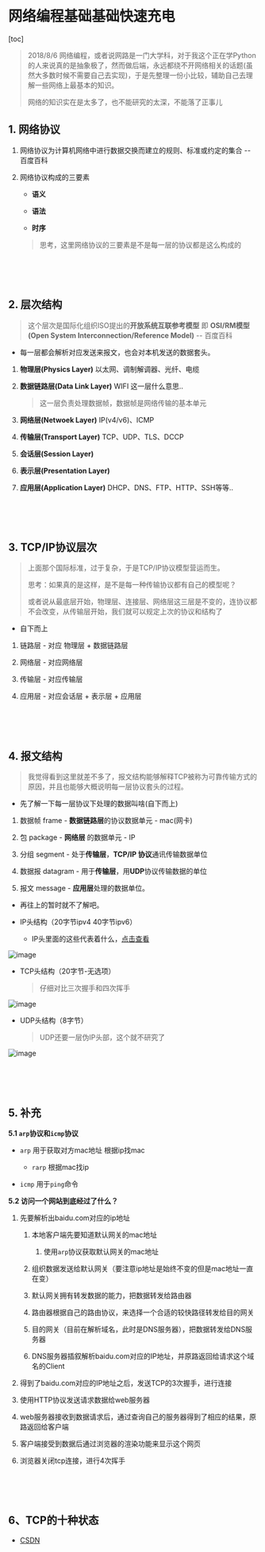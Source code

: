 # 网络编程基础基础快速充电

[toc]

> 2018/8/6 网络编程，或者说网路是一门大学科，对于我这个正在学Python的人来说真的是抽象极了，然而做后端，永远都绕不开网络相关的话题(虽然大多数时候不需要自己去实现)，于是先整理一份小比较，辅助自己去理解一些网络上最基本的知识。
>
> 网络的知识实在是太多了，也不能研究的太深，不能落了正事儿

## 1. 网络协议

1. 网络协议为计算机网络中进行数据交换而建立的规则、标准或约定的集合 -- 百度百科

2. 网络协议构成的三要素

    - **语义**

    - **语法**

    - **时序**

    > 思考，这里网络协议的三要素是不是每一层的协议都是这么构成的

<br>
<br>
<br>

## 2. 层次结构

> 这个层次是国际化组织ISO提出的**开放系统互联参考模型** 即 **OSI/RM模型(Open System Interconnection/Reference Model)** -- 百度百科

- 每一层都会解析对应发送来报文，也会对本机发送的数据套头。

1. **物理层(Physics Layer)** 以太网、调制解调器、光纤、电缆

2. **数据链路层(Data Link Layer)** WIFI 这一层什么意思..

    > 这一层负责处理数据帧，数据帧是网络传输的基本单元

3. **网络层(Netwoek Layer)** IP(v4/v6)、ICMP

4. **传输层(Transport Layer)** TCP、UDP、TLS、DCCP

5. **会话层(Session Layer)**

6. **表示层(Presentation Layer)**

7. **应用层(Application Layer)** DHCP、DNS、FTP、HTTP、SSH等等..

<br>
<br>
<br>

## 3. TCP/IP协议层次

> 上面那个国际标准，过于复杂，于是TCP/IP协议模型营运而生。
>
> 思考：如果真的是这样，是不是每一种传输协议都有自己的模型呢？
>
> 或者说从最底层开始，物理层、连接层、网络层这三层是不变的，连协议都不会改变，从传输层开始，我们就可以规定上次的协议和结构了

- 自下而上

1. 链路层 - 对应 物理层 + 数据链路层

2. 网络层 - 对应网络层

3. 传输层 - 对应传输层

4. 应用层 - 对应会话层 + 表示层 + 应用层

<br>
<br>
<br>

## 4. 报文结构

> 我觉得看到这里就差不多了，报文结构能够解释TCP被称为可靠传输方式的原因，并且也能够大概说明每一层协议套头的过程。

- 先了解一下每一层协议下处理的数据叫啥(自下而上)

1. 数据帧 frame - **数据链路层**的协议数据单元 - mac(网卡)

2. 包 package - **网络层** 的数据单元 - IP

3. 分组 segment - 处于**传输层**，**TCP/IP 协议**通讯传输数据单位

4. 数据报 datagram - 用于**传输层**，用**UDP**协议传输数据的单位

5. 报文 message - **应用层**处理的数据单位。

- 再往上的暂时就不了解吧。

- IP头结构（20字节ipv4 40字节ipv6）

    - IP头里面的这些代表着什么，[点击查看](http://wikipedia.org)
    
![image](https://gss2.bdstatic.com/-fo3dSag_xI4khGkpoWK1HF6hhy/baike/c0%3Dbaike92%2C5%2C5%2C92%2C30/sign=66ea5c012ef5e0fefa1581533d095fcd/eac4b74543a982265909783f8982b9014b90ebda.jpg)

- TCP头结构（20字节-无选项）

    > 仔细对比三次握手和四次挥手

![image](https://gss1.bdstatic.com/-vo3dSag_xI4khGkpoWK1HF6hhy/baike/c0%3Dbaike80%2C5%2C5%2C80%2C26/sign=b8b080fa22a446236ac7ad30f94b196b/574e9258d109b3de49101ee8cebf6c81810a4c87.jpg)

- UDP头结构（8字节）

    > UDP还要一层伪IP头部，这个就不研究了

![image](http://telescript.denayer.wenk.be/~hcr/cn/idoceo/images/udp_header.gif)

<br>
<br>
<br>

## 5. 补充

**5.1 `arp`协议和`icmp`协议**

- `arp` 用于获取对方mac地址 根据ip找mac

    - `rarp` 根据mac找ip

- `icmp` 用于`ping`命令

**5.2 访问一个网站到底经过了什么？**

1. 先要解析出baidu.com对应的ip地址

    1. 本地客户端先要知道默认网关的mac地址

        1. 使用`arp`协议获取默认网关的mac地址

    2. 组织数据发送给默认网关（要注意ip地址是始终不变的但是mac地址一直在变）

    3. 默认网关拥有转发数据的能力，把数据转发给路由器

    4. 路由器根据自己的路由协议，来选择一个合适的较快路径转发给目的网关

    5. 目的网关（目前在解析域名，此时是DNS服务器），把数据转发给DNS服务器

    6. DNS服务器插叙解析baidu.com对应的IP地址，并原路返回给请求这个域名的Client

2. 得到了baidu.com对应的IP地址之后，发送TCP的3次握手，进行连接

3. 使用HTTP协议发送请求数据给web服务器

4. web服务器接收到数据请求后，通过查询自己的服务器得到了相应的结果，原路返回给客户端

5. 客户端接受到数据后通过浏览器的渲染功能来显示这个网页

6. 浏览器关闭tcp连接，进行4次挥手

<br>
<br>
<br>

## 6、TCP的十种状态

- [CSDN](https://blog.csdn.net/xun527/article/details/77281208)